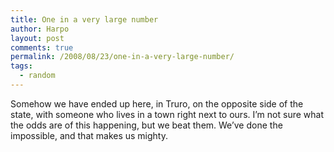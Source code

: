 ```yaml
---
title: One in a very large number
author: Harpo
layout: post
comments: true
permalink: /2008/08/23/one-in-a-very-large-number/
tags:
  - random
---
```

Somehow we have ended up here, in Truro, on the opposite side of the state, with someone who lives in a town right next to ours. I&#8217;m not sure what the odds are of this happening, but we beat them. We&#8217;ve done the impossible, and that makes us mighty.